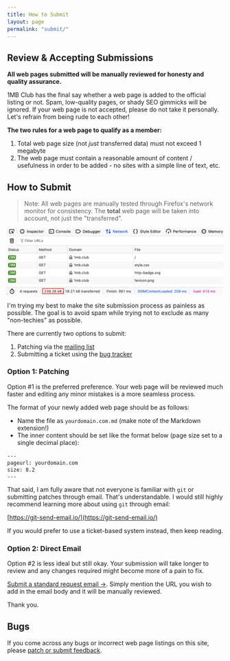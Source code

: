 ```yaml
---
title: How to Submit
layout: page
permalink: "submit/"
---
```


## Review & Accepting Submissions

**All web pages submitted will be manually reviewed for honesty and quality assurance.**

1MB Club has the final say whether a web page is added to the official listing or not. Spam, low-quality pages, or shady SEO gimmicks will be ignored. If your web page is not accepted, please do not take it personally. Let's refrain from being rude to each other!

**The two rules for a web page to qualify as a member:**

<ol>
    <li>Total web page size (not <i>just</i> transferred data) must not exceed 1 megabyte</li>
    <li>The web page must contain a reasonable amount of content / usefulness in order to be added - no sites with a simple line of text, etc.</li>
</ol>

## How to Submit

> Note: All web pages are manually tested through Firefox's network monitor for consistency. The **total** web page will be taken into account, not just the "transferred".

![Firefox network tab showing the full web page size of 1MB Club](/public/images/submit-screenshot.png)

I'm trying my best to make the site submission process as painless as possible. The goal is to avoid spam while trying not to exclude as many "non-techies" as possible.

There are currently two options to submit:

1. Patching via the [mailing list](https://lists.sr.ht/~bt/1mb-club-devel)
2. Submitting a ticket using the [bug tracker](https://todo.sr.ht/~bt/1mb-club-bugs)

### Option 1: Patching

Option #1 is the preferred preference. Your web page will be reviewed much faster and editing any minor mistakes is a more seamless process.

The format of your newly added web page should be as follows:

- Name the file as `yourdomain.com.md` (make note of the Markdown extension!)
- The inner content should be set like the format below (page size set to a single decimal place):

```
---
pageurl: yourdomain.com
size: 8.2
---
```

That said, I am fully aware that not everyone is familiar with `git` or submitting patches through email. That's understandable. I would still highly recommend learning more about using `git` through email:

[https://git-send-email.io/](https://git-send-email.io/)

If you would prefer to use a ticket-based system instead, then keep reading.

### Option 2: Direct Email

Option #2 is less ideal but still okay. Your submission will take longer to review and any changes required might become more of a pain to fix.

[Submit a standard request email &rarr;](https://lists.sr.ht/~bt/1mb-club-devel). Simply mention the URL you wish to add in the email body and it will be manually reviewed.

Thank you.

## Bugs

If you come across any bugs or incorrect web page listings on this site, please [patch or submit feedback](https://todo.sr.ht/~bt/1mb-club-bugs).


